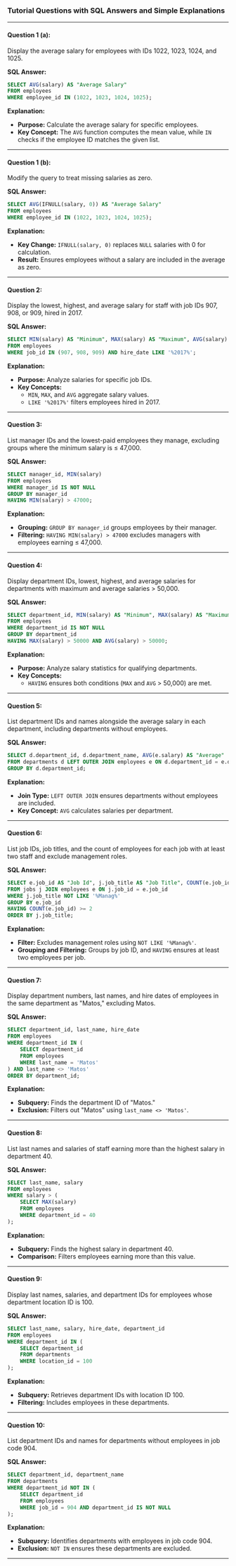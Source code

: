 ### Tutorial Questions with SQL Answers and Simple Explanations

---

#### **Question 1 (a):**  
Display the average salary for employees with IDs 1022, 1023, 1024, and 1025.

**SQL Answer:**
```sql
SELECT AVG(salary) AS "Average Salary"
FROM employees
WHERE employee_id IN (1022, 1023, 1024, 1025);
```

**Explanation:**  
- **Purpose:** Calculate the average salary for specific employees.  
- **Key Concept:** The `AVG` function computes the mean value, while `IN` checks if the employee ID matches the given list.

---

#### **Question 1 (b):**  
Modify the query to treat missing salaries as zero.

**SQL Answer:**
```sql
SELECT AVG(IFNULL(salary, 0)) AS "Average Salary"
FROM employees
WHERE employee_id IN (1022, 1023, 1024, 1025);
```

**Explanation:**  
- **Key Change:** `IFNULL(salary, 0)` replaces `NULL` salaries with 0 for calculation.  
- **Result:** Ensures employees without a salary are included in the average as zero.

---

#### **Question 2:**  
Display the lowest, highest, and average salary for staff with job IDs 907, 908, or 909, hired in 2017.

**SQL Answer:**
```sql
SELECT MIN(salary) AS "Minimum", MAX(salary) AS "Maximum", AVG(salary) AS "Average"
FROM employees
WHERE job_id IN (907, 908, 909) AND hire_date LIKE '%2017%';
```

**Explanation:**  
- **Purpose:** Analyze salaries for specific job IDs.  
- **Key Concepts:**  
  - `MIN`, `MAX`, and `AVG` aggregate salary values.  
  - `LIKE '%2017%'` filters employees hired in 2017.

---

#### **Question 3:**  
List manager IDs and the lowest-paid employees they manage, excluding groups where the minimum salary is ≤ 47,000.

**SQL Answer:**
```sql
SELECT manager_id, MIN(salary)
FROM employees
WHERE manager_id IS NOT NULL
GROUP BY manager_id
HAVING MIN(salary) > 47000;
```

**Explanation:**  
- **Grouping:** `GROUP BY manager_id` groups employees by their manager.  
- **Filtering:** `HAVING MIN(salary) > 47000` excludes managers with employees earning ≤ 47,000.

---

#### **Question 4:**  
Display department IDs, lowest, highest, and average salaries for departments with maximum and average salaries > 50,000.

**SQL Answer:**
```sql
SELECT department_id, MIN(salary) AS "Minimum", MAX(salary) AS "Maximum", AVG(salary) AS "Average"
FROM employees
WHERE department_id IS NOT NULL
GROUP BY department_id
HAVING MAX(salary) > 50000 AND AVG(salary) > 50000;
```

**Explanation:**  
- **Purpose:** Analyze salary statistics for qualifying departments.  
- **Key Concepts:**  
  - `HAVING` ensures both conditions (`MAX` and `AVG` > 50,000) are met.  

---

#### **Question 5:**  
List department IDs and names alongside the average salary in each department, including departments without employees.

**SQL Answer:**
```sql
SELECT d.department_id, d.department_name, AVG(e.salary) AS "Average"
FROM departments d LEFT OUTER JOIN employees e ON d.department_id = e.department_id
GROUP BY d.department_id;
```

**Explanation:**  
- **Join Type:** `LEFT OUTER JOIN` ensures departments without employees are included.  
- **Key Concept:** `AVG` calculates salaries per department.

---

#### **Question 6:**  
List job IDs, job titles, and the count of employees for each job with at least two staff and exclude management roles.

**SQL Answer:**
```sql
SELECT e.job_id AS "Job Id", j.job_title AS "Job Title", COUNT(e.job_id) AS "Staff Count"
FROM jobs j JOIN employees e ON j.job_id = e.job_id
WHERE j.job_title NOT LIKE '%Manag%'
GROUP BY e.job_id
HAVING COUNT(e.job_id) >= 2
ORDER BY j.job_title;
```

**Explanation:**  
- **Filter:** Excludes management roles using `NOT LIKE '%Manag%'`.  
- **Grouping and Filtering:** Groups by job ID, and `HAVING` ensures at least two employees per job.

---

#### **Question 7:**  
Display department numbers, last names, and hire dates of employees in the same department as "Matos," excluding Matos.

**SQL Answer:**
```sql
SELECT department_id, last_name, hire_date
FROM employees
WHERE department_id IN (
    SELECT department_id
    FROM employees
    WHERE last_name = 'Matos'
) AND last_name <> 'Matos'
ORDER BY department_id;
```

**Explanation:**  
- **Subquery:** Finds the department ID of "Matos."  
- **Exclusion:** Filters out "Matos" using `last_name <> 'Matos'`.

---

#### **Question 8:**  
List last names and salaries of staff earning more than the highest salary in department 40.

**SQL Answer:**
```sql
SELECT last_name, salary
FROM employees
WHERE salary > (
    SELECT MAX(salary)
    FROM employees
    WHERE department_id = 40
);
```

**Explanation:**  
- **Subquery:** Finds the highest salary in department 40.  
- **Comparison:** Filters employees earning more than this value.

---

#### **Question 9:**  
Display last names, salaries, and department IDs for employees whose department location ID is 100.

**SQL Answer:**
```sql
SELECT last_name, salary, hire_date, department_id
FROM employees
WHERE department_id IN (
    SELECT department_id
    FROM departments
    WHERE location_id = 100
);
```

**Explanation:**  
- **Subquery:** Retrieves department IDs with location ID 100.  
- **Filtering:** Includes employees in these departments.

---

#### **Question 10:**  
List department IDs and names for departments without employees in job code 904.

**SQL Answer:**
```sql
SELECT department_id, department_name
FROM departments
WHERE department_id NOT IN (
    SELECT department_id
    FROM employees
    WHERE job_id = 904 AND department_id IS NOT NULL
);
```

**Explanation:**  
- **Subquery:** Identifies departments with employees in job code 904.  
- **Exclusion:** `NOT IN` ensures these departments are excluded.

---
